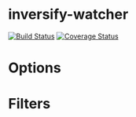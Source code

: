 # inversify-watcher

[![Build Status](https://travis-ci.org/TiagoMestre/inversify-tracer.svg?branch=dev)](https://travis-ci.org/TiagoMestre/inversify-watcher)
[![Coverage Status](https://coveralls.io/repos/github/TiagoMestre/inversify-tracer/badge.svg?branch=dev)](https://coveralls.io/github/TiagoMestre/inversify-watcher?branch=dev)

# Options

# Filters